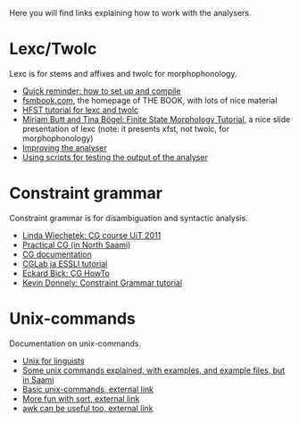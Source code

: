 Here you will find links explaining how to work with the analysers.

Lexc/Twolc
==========

Lexc is for stems and affixes and twolc for morphophonology.

-   [Quick reminder: how to set up and compile](Compiling.html)
-   [fsmbook.com](http://web.stanford.edu/~laurik/fsmbook/home.html),
    the homepage of THE BOOK, with lots of nice material
-   [HFST tutorial for lexc and
    twolc](https://kitwiki.csc.fi/twiki/bin/view/KitWiki/HfstLexcAndTwolcTutorial)
-   [Miriam Butt and Tina Bögel: Finite State Morphology
    Tutorial](http://ling.uni-konstanz.de/pages/home/boegel/Dateien/CLT09_tutorial.pdf),
    a nice slide presentation of lexc (note: it presents xfst, not
    twolc, for morphophonology)
-   [Improving the analyser](LexcTwolcDevelopment.html)
-   [Using scripts for testing the output of the
    analyser](developingwork.html)

Constraint grammar
==================

Constraint grammar is for disambiguation and syntactic analysis.

-   [Linda Wiechetek: CG course UiT 2011](../smi/cgcourse2011.pdf)
-   [Practical CG (in North
    Saami)](../smi/DisambiguerenBargovuohki.html)
-   [CG documentation](https://visl.sdu.dk/cg3.html)
-   [CGLab ja ESSLI tutorial](http://beta.visl.sdu.dk/cglab.htm)
-   [Eckard Bick: CG HowTo](http://beta.visl.sdu.dk/cg3_howto.pdf)
-   [Kevin Donnely: Constraint Grammar
    tutorial](http://kevindonnelly.org.uk/2010/05/constraint-grammar-tutorial)

Unix-commands
=============

Documentation on unix-commands.

-   [Unix for linguists](/tools/docu-unix.html)
-   [Some unix commands explained, with examples, and example files, but
    in Saami](/tools/unix_korpus_kursa.html)
-   [Basic unix-commands, external
    link](http://mally.stanford.edu/~sr/computing/basic-unix.html)
-   [More fun with sort, external
    link](http://www.softpanorama.org/Tools/sort.shtml)
-   [awk can be useful too, external
    link](http://www.softpanorama.org/Tools/awk.shtml)
